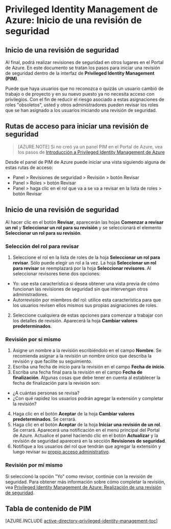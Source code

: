 <properties
   pageTitle="Privileged Identity Management de Azure: Inicio de una revisión de seguridad"
   description="Obtenga información sobre cómo crear una revisión de seguridad para identidades con privilegios con la extensión de Privileged Identity Management de Azure."
   services="active-directory"
   documentationCenter=""
   authors="kgremban"
   manager="stevenpo"
   editor=""/>

<tags
   ms.service="active-directory"
   ms.devlang="na"
   ms.topic="article"
   ms.tgt_pltfrm="na"
   ms.workload="identity"
   ms.date="01/21/2016"
   ms.author="kgremban"/>

# Privileged Identity Management de Azure: Inicio de una revisión de seguridad

## Inicio de una revisión de seguridad
Al final, podrá realizar revisiones de seguridad en otros lugares en el Portal de Azure. En este documento se tratan los pasos para iniciar una revisión de seguridad dentro de la interfaz de **Privileged Identity Management (PIM)**.

Puede que haya usuarios que no reconozca o quizás un usuario cambió de trabajo o de proyecto y en su nuevo puesto ya no necesita acceso con privilegios. Con el fin de reducir el riesgo asociado a estas asignaciones de roles "obsoletos", usted y otros administradores pueden revisar los roles que se han asignado a los usuarios iniciando una revisión de seguridad.

## Rutas de acceso para iniciar una revisión de seguridad
> [AZURE.NOTE] Si no creó ya un panel PIM en el Portal de Azure, vea los pasos de [Introducción a Privileged Identity Management de Azure](active-directory-privileged-identity-management-getting-started.md)

Desde el panel de PIM de Azure puede iniciar una vista siguiendo alguna de estas rutas de acceso:

- Panel > Revisiones de seguridad > Revisión > botón Revisar
- Panel > Roles > botón Revisar
- Panel > haga clic en el rol que va a se va a revisar en la lista de roles > botón Revisar

## Inicio de una revisión de seguridad

Al hacer clic en el botón **Revisar**, aparecerán las hojas **Comenzar a revisar un rol** y **Seleccionar un rol para su revisión** y se seleccionará el elemento **Seleccionar un rol para su revisión**.

### Selección del rol para revisar

1. Seleccione el rol en la lista de roles de la hoja **Seleccionar un rol para revisar**. Sólo puede elegir un rol a la vez. La hoja **Seleccionar un rol para revisar** se reemplazará por la hoja **Seleccionar revisores**. Al seleccionar revisores tiene dos opciones:
  - Yo: use esta característica si desea obtener una vista previa de cómo funcionan las revisiones de seguridad sin que intervengan otros administradores.
  - Autorrevisión por miembros del rol: utilice esta característica para que los usuarios revisen ellos mismos sus propias asignaciones de roles.
2. Seleccione cualquiera de estas opciones para comenzar a trabajar con los detalles de revisión. Aparecerá la hoja **Cambiar valores predeterminados**.

### Revisión por si mismo

1. Asigne un nombre a la revisión escribiéndolo en el campo **Nombre**. Se recomienda asignar a la revisión un nombre único que describa la revisión y que facilite su seguimiento.
2. Escriba una fecha de inicio para la revisión en el campo **Fecha de inicio**.
3. Escriba una fecha final para la revisión en el campo **Fecha de finalización**. Algunas cosas que debe tener en cuenta al establecer la fecha de finalización para la revisión son:
  - ¿A cuántas personas se revisa?
  - ¿Con qué rapidez los usuarios podrán agregar la extensión y completar la revisión?
4. Haga clic en el botón **Aceptar** de la hoja **Cambiar valores predeterminados**. Se cerrará.
5. Haga clic en el botón **Aceptar** de la hoja **Iniciar una revisión de un rol**. Se cerrará. Aparecerá una notificación en el menú principal del Portal de Azure. Actualice el panel haciendo clic en el botón **Actualizar** y la revisión de seguridad aparecerá en la sección **Revisiones de seguridad**.
6. Notifique a los usuarios del rol que tendrán que agregar la extensión y luego revisar su [propio acceso administrativo](active-directory-privileged-identity-management-how-to-perform-security-review.md).  

### Revisión por mí mismo

Si seleccionó la opción "Yo" como revisor, continúe con la revisión de seguridad. Para obtener más información sobre cómo completar la revisión, vea [Privileged Identity Management de Azure: Realización de una revisión de seguridad](active-directory-privileged-identity-management-how-to-perform-security-review.md).

<!--Every topic should have next steps and links to the next logical set of content to keep the customer engaged-->
## Tabla de contenido de PIM
[AZURE.INCLUDE [active-directory-privileged-identity-management-toc](../../includes/active-directory-privileged-identity-management-toc.md)]

<!---HONumber=AcomDC_0204_2016-->